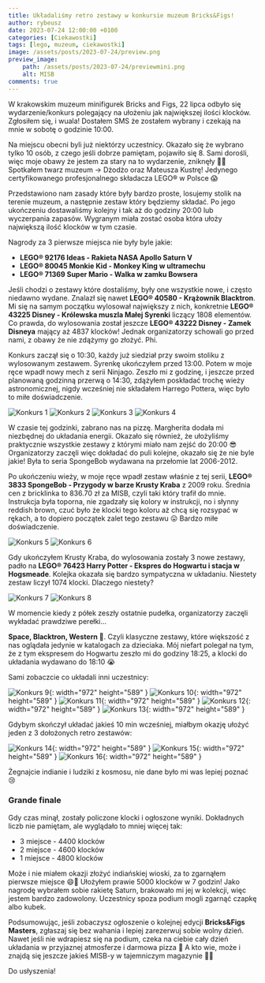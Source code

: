 ```yaml
---
title: Układaliśmy retro zestawy w konkursie muzeum Bricks&Figs!
author: rybeusz
date: 2023-07-24 12:00:00 +0100
categories: [Ciekawostki]
tags: [lego, muzeum, ciekawostki]
image: /assets/posts/2023-07-24/preview.png
preview_image:
    path: /assets/posts/2023-07-24/previewmini.png
    alt: MISB
comments: true
---
```


W krakowskim muzeum minifigurek Bricks and Figs, 22 lipca odbyło się wydarzenie/konkurs polegający na ułożeniu jak największej ilości klocków.
Zgłosiłem się, i wuala! Dostałem SMS że zostałem wybrany i czekają na mnie w sobotę o godzinie 10:00.

Na miejscu obecni byli już niektórzy uczestnicy. Okazało się że wybrano tylko 10 osób, z czego jeśli dobrze pamiętam, pojawiło się 8. Sami dorośli, więc moje obawy że jestem za stary na to wydarzenie, zniknęły 😮‍💨 Spotkałem twarz muzeum -> Dżodżo oraz Mateusza Kustrę! Jedynego certyfikowanego profesjonalnego składacza LEGO® w Polsce 😱 

Przedstawiono nam zasady które były bardzo proste, losujemy stolik na terenie muzeum, a następnie zestaw który będziemy składać. Po jego ukończeniu dostawaliśmy kolejny i tak aż do godziny 20:00 lub wyczerpania zapasów. Wygranym miała zostać osoba która ułoży największą ilość klocków w tym czasie.

Nagrody za 3 pierwsze miejsca nie były byle jakie:
- <b>LEGO® 92176 Ideas - Rakieta NASA Apollo Saturn V</b>
- <b>LEGO® 80045 Monkie Kid - Monkey King w ultramechu</b>
- <b>LEGO® 71369 Super Mario - Walka w zamku Bowsera</b>

Jeśli chodzi o zestawy które dostaliśmy, były one wszystkie nowe, i często niedawno wydane. Znalazł się nawet <b>LEGO® 40580 - Krążownik Blacktron</b>.
Mi się na samym początku wylosował największy z nich, konkretnie <b>LEGO® 43225 Disney - Królewska muszla Małej Syrenki</b> liczący 1808 elementów.
Co prawda, do wylosowania został jeszcze <b>LEGO® 43222 Disney - Zamek Disneya</b> mający aż 4837 klocków! Jednak organizatorzy schowali go przed nami, z obawy że nie zdążymy go złożyć. Phi.

Konkurs zaczął się o 10:30, każdy już siedział przy swoim stoliku z wylosowanym zestawem.
Syrenkę ukończyłem przed 13:00. Potem w moje ręce wpadł nowy mech z serii Ninjago. Zeszło mi z godzinę, i jeszcze przed planowaną godzinną przerwą o 14:30, zdążyłem poskładać trochę wieży astronomicznej, nigdy wcześniej nie składałem Harrego Pottera, więc było to miłe doświadczenie.

<div class='images-gallery'>
    <img style='' src='/assets/posts/2023-07-24/syrenka1.JPG' alt='Konkurs 1'/>
    <img style='' src='/assets/posts/2023-07-24/syrenka2.JPG' alt='Konkurs 2'/>
    <img style='' src='/assets/posts/2023-07-24/ninjago.JPG' alt='Konkurs 3'/>
    <img style='' src='/assets/posts/2023-07-24/harry1.JPG' alt='Konkurs 4'/>
</div>

W czasie tej godzinki, zabrano nas na pizzę. Margherita dodała mi niezbędnej do układania energii. Okazało się również, że ułożyliśmy praktycznie wszystkie zestawy z którymi miało nam zejść do 20:00 😎
Organizatorzy zaczęli więc dokładać do puli kolejne, okazało się że nie byle jakie!
Była to seria SpongeBob wydawana na przełomie lat 2006-2012.

Po ukończeniu wieży, w moje ręce wpadł zestaw właśnie z tej serii, <b>LEGO® 3833 SpongeBob - Przygody w barze Krusty Kraba</b> z 2009 roku. Średnia cen z bricklinka to 836.70 zł za MISB, czyli taki który trafił do mnie. Instrukcja była toporna, nie zgadzały się kolory w instrukcji, no i słynny reddish brown, czuć było że klocki tego koloru aż chcą się rozsypać w rękach, a to dopiero początek zalet tego zestawu 😛 Bardzo miłe doświadczenie.

<div class='images-gallery'>
    <img style='' src='/assets/posts/2023-07-24/spongebob1.JPG' alt='Konkurs 5'/>
    <img style='' src='/assets/posts/2023-07-24/spongebob2.JPG' alt='Konkurs 6'/>
</div>

Gdy ukończyłem Krusty Kraba, do wylosowania zostały 3 nowe zestawy, padło na <b>LEGO® 76423 Harry Potter - Ekspres do Hogwartu i stacja w Hogsmeade</b>. Kolejka okazała się bardzo sympatyczna w układaniu. Niestety zestaw liczył 1074 klocki. Dlaczego niestety?

<div class='images-gallery'>
    <img style='' src='/assets/posts/2023-07-24/harry3.JPG' alt='Konkurs 7'/>
    <img style='' src='/assets/posts/2023-07-24/harry4.JPG' alt='Konkurs 8'/>
</div>

W momencie kiedy z półek zeszły ostatnie pudełka, organizatorzy zaczęli wykładać prawdziwe perełki...

<b>Space, Blacktron, Western 🤠</b>. Czyli klasyczne zestawy, które większość z nas oglądała jedynie w katalogach za dzieciaka.
Mój niefart polegał na tym, że z tym ekspresem do Hogwartu zeszło mi do godziny 18:25, a klocki do układania wydawano do 18:10 😭

Sami zobaczcie co układali inni uczestnicy:

![Konkurs 9](/assets/posts/2023-07-24/IMG_4475.JPG){: width="972" height="589" }
![Konkurs 10](/assets/posts/2023-07-24/IMG_4476.JPG){: width="972" height="589" }
![Konkurs 11](/assets/posts/2023-07-24/IMG_4474.JPG){: width="972" height="589" }
![Konkurs 12](/assets/posts/2023-07-24/IMG_4477.JPG){: width="972" height="589" }
![Konkurs 13](/assets/posts/2023-07-24/IMG_4479.JPG){: width="972" height="589" }

Gdybym skończył układać jakieś 10 min wcześniej, miałbym okazję ułożyć jeden z 3 dołożonych retro zestawów:

![Konkurs 14](/assets/posts/2023-07-24/IMG_4480.JPG){: width="972" height="589" }
![Konkurs 15](/assets/posts/2023-07-24/IMG_4481.JPG){: width="972" height="589" }
![Konkurs 16](/assets/posts/2023-07-24/IMG_4482.JPG){: width="972" height="589" }

Żegnajcie indianie i ludziki z kosmosu, nie dane było mi was lepiej poznać 😢

### Grande finale

Gdy czas minął, zostały policzone klocki i ogłoszone wyniki.
Dokładnych liczb nie pamiętam, ale wyglądało to mniej więcej tak:

- 3 miejsce - 4400 klocków
- 2 miejsce - 4600 klocków
- 1 miejsce - 4800 klocków

Może i nie miałem okazji złożyć indiańskiej wioski, za to zgarnąłem pierwsze miejsce 😄🎉
Ułożyłem prawie 5000 klocków w 7 godzin!
Jako nagrodę wybrałem sobie rakietę Saturn, brakowało mi jej w kolekcji, więc jestem bardzo zadowolony.
Uczestnicy spoza podium mogli zgarnąć czapkę albo kubek.

Podsumowując, jeśli zobaczysz ogłoszenie o kolejnej edycji <b>Bricks&Figs Masters</b>, zgłaszaj się bez wahania i lepiej zarezerwuj sobie wolny dzień.
Nawet jeśli nie wdrapiesz się na podium, czeka na ciebie cały dzień układania w przyjaznej atmosferze i darmowa pizza 🍕
A kto wie, może i znajdą się jeszcze jakieś MISB-y w tajemniczym magazynie 🕵️‍♂️

Do usłyszenia!
